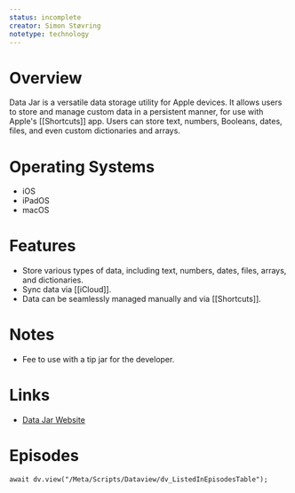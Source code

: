 ```yaml
---
status: incomplete
creator: Simon Støvring
notetype: technology
---
```

# Overview
Data Jar is a versatile data storage utility for Apple devices. It allows users to store and manage custom data in a persistent manner, for use with Apple's [[Shortcuts]] app. Users can store text, numbers, Booleans, dates, files, and even custom dictionaries and arrays.

# Operating Systems
- iOS
- iPadOS
- macOS

# Features
- Store various types of data, including text, numbers, dates, files, arrays, and dictionaries.
- Sync data via [[iCloud]].
- Data can be seamlessly managed manually and via [[Shortcuts]].

# Notes
- Fee to use with a tip jar for the developer.

# Links
- [Data Jar Website](https://datajar.app)

# Episodes
```dataviewjs
await dv.view("/Meta/Scripts/Dataview/dv_ListedInEpisodesTable");
```
